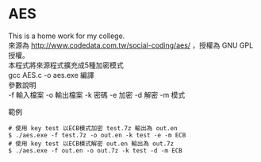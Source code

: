 # AES
This is a home work for my college.  
來源為 http://www.codedata.com.tw/social-coding/aes/ ，授權為 GNU GPL 授權。  
本程式將來源程式擴充成5種加密模式  
gcc AES.c -o aes.exe 編譯  
參數說明  
-f 輸入檔案 -o 輸出檔案 -k 密碼 -e 加密 -d 解密 -m 模式

範例
```
# 使用 key test 以ECB模式加密 test.7z 輸出為 out.en 
$ ./aes.exe -f test.7z -o out.en -k test -e -m ECB
# 使用 key test 以ECB模式解密 out.en 輸出為 out.7z 
$ ./aes.exe -f out.en -o out.7z -k test -d -m ECB
```
